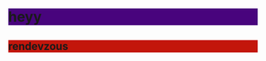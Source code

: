 <head>
</head>
<body>
<h1 style="background-color:#48047D;">heyy</h1>
<h2 style="background-color:#C3160B;">rendevzous</h2>
</body>
</html>
